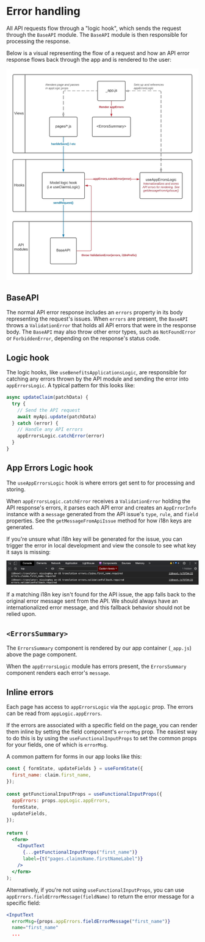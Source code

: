 # Error handling

All API requests flow through a "logic hook", which sends the request through the `BaseAPI` module. The `BaseAPI` module is then responsible for processing the response.

Below is a visual representing the flow of a request and how an API error response flows back through the app and is rendered to the user:

![Error handling diagram](./assets/error-handling.jpeg)

## BaseAPI

The normal API error response includes an `errors` property in its body representing the request's issues. When `errors` are present, the `BaseAPI` throws a `ValidationError` that holds all API errors that were in the response body. The `BaseAPI` may also throw other error types, such as `NotFoundError` or `ForbiddenError`, depending on the response's status code.

## Logic hook

The logic hooks, like `useBenefitsApplicationsLogic`, are responsible for catching any errors thrown by the API module and sending the error into `appErrorsLogic`. A typical pattern for this looks like:

```js
async updateClaim(patchData) {
  try {
    // Send the API request
    await myApi.update(patchData)
  } catch (error) {
    // Handle any API errors
    appErrorsLogic.catchError(error)
  }
}
```

## App Errors Logic hook

The `useAppErrorsLogic` hook is where errors get sent to for processing and storing.

When `appErrorsLogic.catchError` receives a `ValidationError` holding the API response's errors, it parses each API error and creates an `AppErrorInfo` instance with a `message` generated from the API issue's `type`, `rule`, and `field` properties. See the `getMessageFromApiIssue` method for how i18n keys are generated.

If you're unsure what i18n key will be generated for the issue, you can trigger the error in local development and view the console to see what key it says is missing:

![Missing i18n keys](./assets/missing-i18n-key-log.png)

If a matching i18n key isn't found for the API issue, the app falls back to the original error message sent from the API. We should always have an internationalized error message, and this fallback behavior should not be relied upon.

## `<ErrorsSummary>`

The `ErrorsSummary` component is rendered by our app container (`_app.js`) above the page component.

When the `appErrorsLogic` module has errors present, the `ErrorsSummary` component renders each error's `message`.

## Inline errors

Each page has access to `appErrorsLogic` via the `appLogic` prop. The errors can be read from `appLogic.appErrors`.

If the errors are associated with a specific field on the page, you can render them inline by setting the field component's `errorMsg` prop. The easiest way to do this is by using the `useFunctionalInputProps` to set the common props for your fields, one of which is `errorMsg`.

A common pattern for forms in our app looks like this:

```jsx
const { formState, updateFields } = useFormState({
  first_name: claim.first_name,
});

const getFunctionalInputProps = useFunctionalInputProps({
  appErrors: props.appLogic.appErrors,
  formState,
  updateFields,
});

return (
  <form>
    <InputText
      {...getFunctionalInputProps("first_name")}
      label={t("pages.claimsName.firstNameLabel")}
    />
  </form>
);
```

Alternatively, if you're not using `useFunctionalInputProps`, you can use `appErrors.fieldErrorMessage(fieldName)` to return the error message for a specific field:

```jsx
<InputText
  errorMsg={props.appErrors.fieldErrorMessage("first_name")}
  name="first_name"
  ...
```
